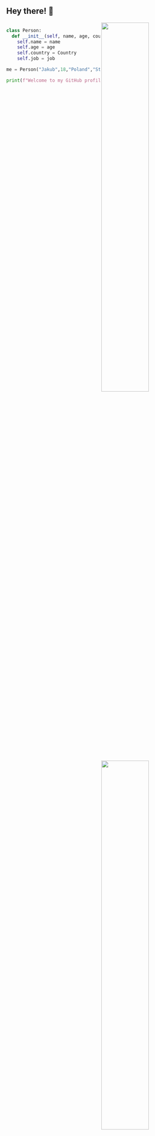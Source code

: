 ## Hey there! 👋


<img align="right" width="50%" src="https://github-readme-stats.vercel.app/api?username=TheGoldyOne&show_icons=true&hide_border=true&bg_color=161b22&icon_color=ffa657&text_color=fff&title_color=d2a8ff" />

<img align="right" width="50%" src="https://github-readme-stats.vercel.app/api/top-langs/?username=TheGoldyOne&show_icons=true&hide_border=true&layout=compact&langs_count=8&bg_color=161b22&icon_color=ffa657&text_color=fff&title_color=fff"/>
</p>




```python

class Person:
  def __init__(self, name, age, country, job):
    self.name = name
    self.age = age
    self.country = Country
    self.job = job

me = Person("Jakub",18,"Poland","Student")

print(f"Welcome to my GitHub profile! Im, {me.name}")








```

